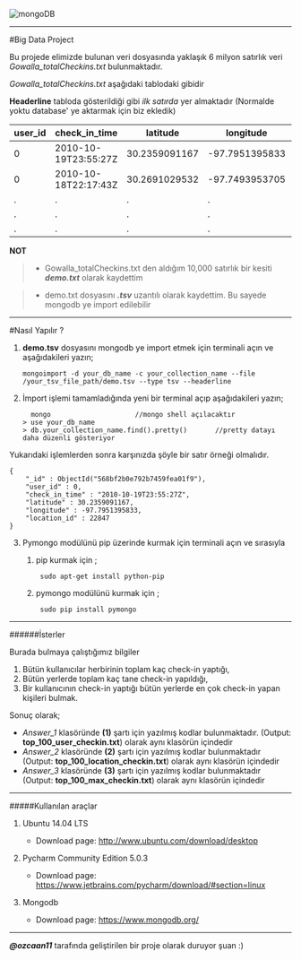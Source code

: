 

![mongoDB](http://www.bit-forge.com/wp-content/uploads/2015/06/mongodb-logo-large.png)


----------


#Big Data Project

Bu projede elimizde bulunan veri dosyasında yaklaşık 6 milyon satırlık veri *Gowalla_totalCheckins.txt* bulunmaktadır.

*Gowalla_totalCheckins.txt* aşağıdaki tablodaki gibidir

**Headerline** tabloda gösterildiği gibi  *ilk satırda* yer almaktadır (Normalde yoktu database' ye aktarmak için biz ekledik)



user_id | check_in_time 	|   latitude	|  longitude	 |location_id
--------|-----------------------|---------------|----------------|-----------
0	| 2010-10-19T23:55:27Z	| 30.2359091167	| -97.7951395833 |22847
0	| 2010-10-18T22:17:43Z	| 30.2691029532	| -97.7493953705 |420315
.       |   .                   |.              |   .            |.
.       |   .                   |.              |   .            |.
.       |   .                   |.              |   .            |.





**NOT**

> - Gowalla_totalCheckins.txt den aldığım 10,000 satırlık bir kesiti ***demo.txt*** olarak kaydettim

> - demo.txt dosyasını ***.tsv*** uzantılı olarak kaydettim. Bu sayede mongodb ye import edilebilir


----------


#Nasıl Yapılır ?

 1. **demo.tsv** dosyasını mongodb ye import etmek için terminali açın ve aşağıdakileri yazın;

		mongoimport -d your_db_name -c your_collection_name --file /your_tsv_file_path/demo.tsv --type tsv --headerline

 2. İmport işlemi tamamladığında yeni bir terminal açıp aşağıdakileri
    yazın;

		  mongo 					//mongo shell açılacaktır
		> use your_db_name
		> db.your_collection_name.find().pretty()       //pretty datayı daha düzenli gösteriyor


Yukarıdaki işlemlerden sonra karşınızda şöyle bir satır örneği olmalıdır.

	{
		"_id" : ObjectId("568bf2b0e792b7459fea01f9"),
		"user_id" : 0,
		"check_in_time" : "2010-10-19T23:55:27Z",
		"latitude" : 30.2359091167,
		"longitude" : -97.7951395833,
		"location_id" : 22847
	}

 3. Pymongo  modülünü pip üzerinde kurmak için terminali açın ve sırasıyla
	1. pip kurmak için ;
		
			sudo apt-get install python-pip
	2. pymongo modülünü kurmak için ; 
				
			sudo pip install pymongo
		
		

---------

######İsterler

Burada bulmaya çalıştığımız bilgiler

 1. Bütün kullanıcılar herbirinin toplam kaç check-in yaptığı,
 2. Bütün yerlerde toplam kaç tane check-in yapıldığı,
 3. Bir kullanıcının check-in yaptığı bütün yerlerde en çok check-in
    yapan kişileri bulmak.

Sonuç olarak;

 - *Answer_1* klasöründe **(1)** şartı için yazılmış kodlar bulunmaktadır. (Output:  **top_100_user_checkin.txt**) olarak aynı
   klasörün içindedir
 - *Answer_2* klasöründe **(2)** şartı için yazılmış kodlar bulunmaktadır (Output:  **top_100_location_checkin.txt**) olarak aynı
   klasörün içindedir
 - *Answer_3* klasöründe **(3)** şartı için yazılmış kodlar bulunmaktadır (Output:  **top_100_max_checkin.txt**) olarak aynı
   klasörün içindedir

----------

#####Kullanılan araçlar

 1. Ubuntu 14.04 LTS
	 - Download page:  http://www.ubuntu.com/download/desktop
 
 2. Pycharm Community Edition 5.0.3
	 - Download page:  https://www.jetbrains.com/pycharm/download/#section=linux
 
 3. Mongodb
	 - Download page:  https://www.mongodb.org/


----------


***@ozcaan11*** tarafında geliştirilen bir proje olarak duruyor şuan :)

